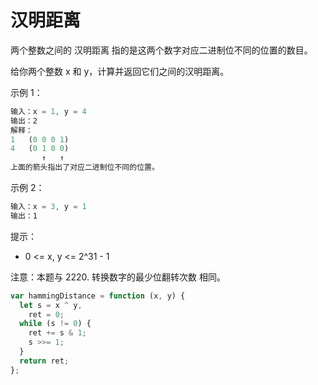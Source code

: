 # 汉明距离

两个整数之间的 汉明距离 指的是这两个数字对应二进制位不同的位置的数目。

给你两个整数 x 和 y，计算并返回它们之间的汉明距离。

示例 1：

```js
输入：x = 1, y = 4
输出：2
解释：
1   (0 0 0 1)
4   (0 1 0 0)
       ↑   ↑
上面的箭头指出了对应二进制位不同的位置。
```

示例 2：

```js
输入：x = 3, y = 1
输出：1
```

提示：

- 0 <= x, y <= 2^31 - 1

注意：本题与 2220. 转换数字的最少位翻转次数 相同。

```js
var hammingDistance = function (x, y) {
  let s = x ^ y,
    ret = 0;
  while (s != 0) {
    ret += s & 1;
    s >>= 1;
  }
  return ret;
};
```
